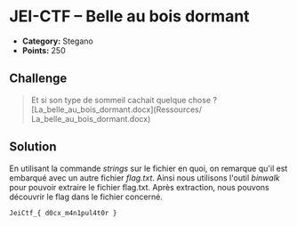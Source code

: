 # JEI-CTF – Belle au bois dormant

* **Category:** Stegano
* **Points:** 250

## Challenge
> Et si son type de sommeil cachait quelque chose ? <br>
> [La_belle_au_bois_dormant.docx](Ressources/ La_belle_au_bois_dormant.docx)

## Solution
En utilisant la commande _strings_ sur le fichier en quoi, on remarque qu'il est embarqué avec un autre fichier _flag.txt_. Ainsi nous utilisons l'outil *binwalk* pour pouvoir extraire le fichier flag.txt. Après extraction, nous pouvons découvrir le flag dans le fichier concerné.
```
JeiCtf_{ d0cx_m4n1pul4t0r }
```
